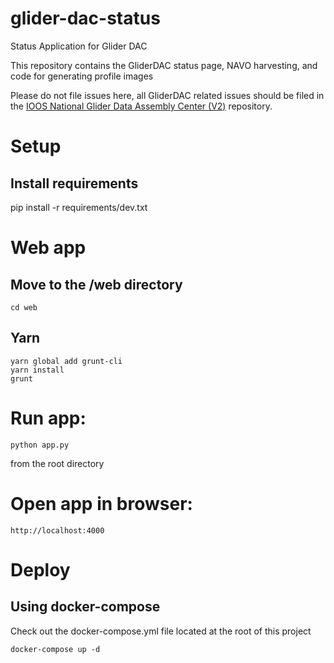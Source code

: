 # glider-dac-status

Status Application for Glider DAC

This repository contains the GliderDAC status page, NAVO harvesting, and code for generating profile images

Please do not file issues here,  all GliderDAC related issues should be filed in the [IOOS National Glider Data Assembly Center (V2)](https://github.com/ioos/ioosngdac) repository.

# Setup
## Install requirements
pip install -r requirements/dev.txt

# Web app
## Move to the /web directory
```
cd web
```

## Yarn
```
yarn global add grunt-cli
yarn install
grunt
```

# Run app:
```
python app.py
```
from the root directory

# Open app in browser:
```
http://localhost:4000
```

# Deploy
## Using docker-compose

Check out the docker-compose.yml file located at the root of this project
```
docker-compose up -d
```
